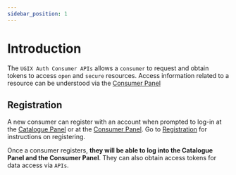 ```yaml
---
sidebar_position: 1
---
```


# Introduction

The `UGIX Auth Consumer APIs` allows a `consumer` to request and obtain tokens to access `open` and `secure` resources. Access information related to a resource can be understood via the [Consumer Panel](https://catalogue.ugix.org.in/consumer)

## Registration

A new consumer can register with an account when prompted to log-in at the [Catalogue Panel](https://catalogue.ugix.org.in) or at the [Consumer Panel](https://catalogue.ugix.org.in/consumer). Go to [Registration](../registration.md) for instructions on registering.

Once a consumer registers, **they will be able to log into the Catalogue Panel and the Consumer Panel**. They can also obtain access tokens for data access via `APIs`. 

 

